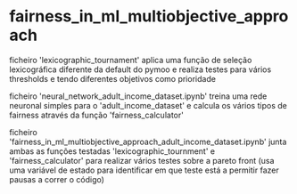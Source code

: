 # fairness_in_ml_multiobjective_approach
ficheiro 'lexicographic_tournament' aplica uma função de seleção lexicográfica diferente da default do pymoo e realiza testes para vários thresholds e tendo diferentes objetivos como prioridade

ficheiro 'neural_network_adult_income_dataset.ipynb' treina uma rede neuronal simples para o 'adult_income_dataset' e calcula os vários tipos de fairness através da função 'fairness_calculator'

ficheiro 'fairness_in_ml_multiobjective_approach_adult_income_dataset.ipynb' junta ambas as funções testadas 'lexicographic_tournment' e 'fairness_calculator' para realizar vários testes sobre a pareto front
(usa uma variável de estado para identificar em que teste está a permitir fazer pausas a correr o código)
